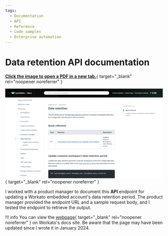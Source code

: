 ```yaml
---
tags:
  - Documentation
  - API
  - Reference
  - Code samples
  - Enterprise automation
---
```


# Data retention API documentation

[**Click the image to open a PDF in a new tab.**](pdfs/doc-embedded-api-data-retention.pdf){ target="_blank" rel="noopener noreferrer" }

[![Data retention API documentation screenshot](images/thumb-doc-embedded-api-data-retention.png)](pdfs/doc-embedded-api-data-retention.pdf){ target="_blank" rel="noopener noreferrer" }

I worked with a product manager to document this **API** endpoint for updating a Workato embedded account's data retention period. The product manager provided the endpoint URL and a sample request body, and I tested the endpoint to retrieve the output.

!!! info
    You can view the [webpage](https://docs.workato.com/oem/oem-api/data-retention.html){ target="_blank" rel="noopener noreferrer" } on Workato's docs site. Be aware that the page may have been updated since I wrote it in January 2024.

